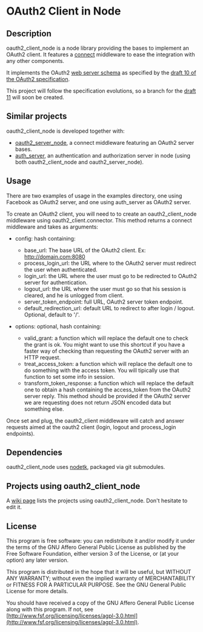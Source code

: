 # OAuth2 Client in Node

## Description

  oauth2_client_node is a node library providing the bases to implement an OAuth2 client. It features a [connect](https://github.com/senchalabs/connect) middleware to ease the integration with any other components.

It implements the OAuth2 [web server schema](http://tools.ietf.org/html/draft-ietf-oauth-v2-10#section-1.4.1) as specified by the [draft 10 of the OAuth2 specification](http://tools.ietf.org/html/draft-ietf-oauth-v2-10).

This project will follow the specification evolutions, so a branch for the [draft 11](http://tools.ietf.org/html/draft-ietf-oauth-v2-11) will soon be created.


## Similar projects

oauth2_client_node is developed together with:

 - [oauth2_server_node](https://github.com/AF83/oauth2_server_node), a connect middleware featuring an OAuth2 server bases.
 - [auth_server](https://github.com/AF83/auth_server), an authentication and authorization server in node (using both oauth2_client_node and oauth2_server_node).


## Usage

There are two examples of usage in the examples directory, one using Facebook as OAuth2 server, and one using auth_server as OAuth2 server.

To create an OAuth2 client, you will need to to create an oauth2_client_node middleware using oauth2_client.connector. This method returns a connect middleware and takes as arguments:

 - config: hash containing:
   - base_url: The base URL of the OAuth2 client. 
     Ex: http://domain.com:8080
   - process_login_url: the URL where to the OAuth2 server must redirect
     the user when authenticated.
   - login_url: the URL where the user must go to be redirected
     to OAuth2 server for authentication.
   - logout_url: the URL where the user must go so that his session is
     cleared, and he is unlogged from client.
   - server_token_endpoint: full URL, OAuth2 server token endpoint.
   - default_redirection_url: default URL to redirect to after login / logout.
     Optional, default to '/'.
 
 - options: optional, hash containing:
   - valid_grant: a function which will replace the default one
     to check the grant is ok. You might want to use this shortcut if you
     have a faster way of checking than requesting the OAuth2 server
     with an HTTP request.
   - treat_access_token: a function which will replace the
     default one to do something with the access token. You will tipically
     use that function to set some info in session.
   - transform_token_response: a function which will replace
     the default one to obtain a hash containing the access_token from
     the OAuth2 server reply. This method should be provided if the
     OAuth2 server we are requesting does not return JSON encoded data but
     something else.

Once set and plug, the oauth2_client middleware will catch and answer requests
aimed at the oauth2 client (login, logout and process_login endpoints).


## Dependencies

oauth2_client_node uses [nodetk](https://github.com/AF83/nodetk), packaged via git submodules.


## Projects using oauth2_client_node

A [wiki page](https://github.com/AF83/oauth2_client_node/wiki) lists the projects using oauth2_client_node. Don't hesitate to edit it.


## License

This program is free software: you can redistribute it and/or modify
it under the terms of the GNU Affero General Public License as published by
the Free Software Foundation, either version 3 of the License, or
(at your option) any later version.

This program is distributed in the hope that it will be useful,
but WITHOUT ANY WARRANTY; without even the implied warranty of
MERCHANTABILITY or FITNESS FOR A PARTICULAR PURPOSE.  See the
GNU General Public License for more details.

You should have received a copy of the GNU Affero General Public License
along with this program.  If not, see [http://www.fsf.org/licensing/licenses/agpl-3.0.html](http://www.fsf.org/licensing/licenses/agpl-3.0.html).


